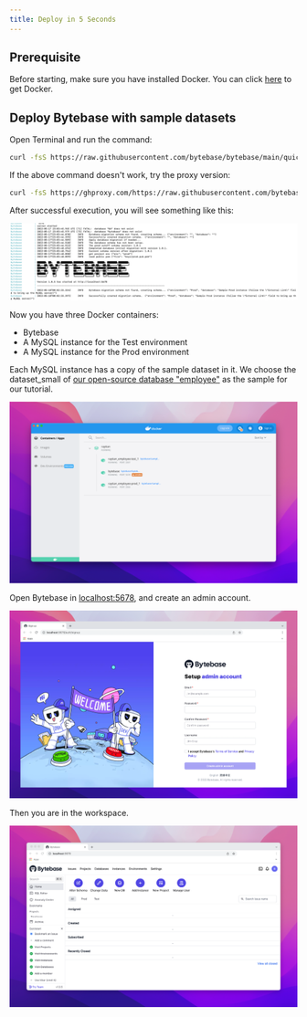 ```yaml
---
title: Deploy in 5 Seconds
---
```


## Prerequisite

Before starting, make sure you have installed Docker. You can click [here](https://www.docker.com/get-started/) to get Docker.  

## Deploy Bytebase with sample datasets

Open Terminal and run the command:  

```bash
curl -fsS https://raw.githubusercontent.com/bytebase/bytebase/main/quickstart/getting-started.docker-compose.yml | docker-compose -f - up  
```

If the above command doesn't work, try the proxy version:  

```bash
curl -fsS https://ghproxy.com/https://raw.githubusercontent.com/bytebase/bytebase/main/quickstart/getting-started.docker-compose.yml | docker-compose -f - up
```

After successful execution, you will see something like this:  

![_](/static/docs-assets/bytebase-installed.png)  

Now you have three Docker containers:  

- Bytebase
- A MySQL instance for the Test environment
- A MySQL instance for the Prod environment  

Each MySQL instance has a copy of the sample dataset in it. We choose the dataset_small of [our open-source database "employee"](https://github.com/bytebase/employee-sample-database-mysql) as the sample for our tutorial.  

![_](/static/docs-assets/bytebase-docker.png)  

Open Bytebase in [localhost:5678](http://localhost:5678/), and create an admin account.  

![_](/static/docs-assets/create-account.png)  

Then you are in the workspace.  

![_](/static/docs-assets/workspace.png)  
